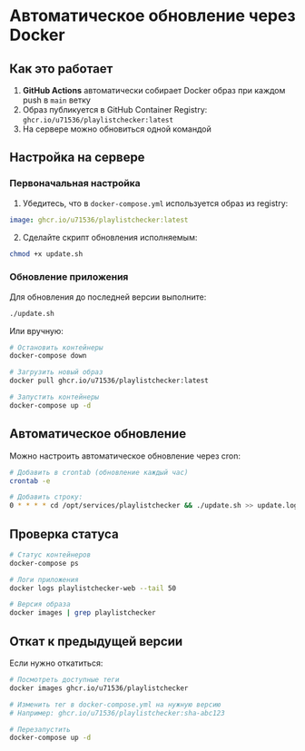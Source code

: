# Автоматическое обновление через Docker

## Как это работает

1. **GitHub Actions** автоматически собирает Docker образ при каждом push в `main` ветку
2. Образ публикуется в GitHub Container Registry: `ghcr.io/u71536/playlistchecker:latest`
3. На сервере можно обновиться одной командой

## Настройка на сервере

### Первоначальная настройка

1. Убедитесь, что в `docker-compose.yml` используется образ из registry:
```yaml
image: ghcr.io/u71536/playlistchecker:latest
```

2. Сделайте скрипт обновления исполняемым:
```bash
chmod +x update.sh
```

### Обновление приложения

Для обновления до последней версии выполните:

```bash
./update.sh
```

Или вручную:

```bash
# Остановить контейнеры
docker-compose down

# Загрузить новый образ
docker pull ghcr.io/u71536/playlistchecker:latest

# Запустить контейнеры
docker-compose up -d
```

## Автоматическое обновление

Можно настроить автоматическое обновление через cron:

```bash
# Добавить в crontab (обновление каждый час)
crontab -e

# Добавить строку:
0 * * * * cd /opt/services/playlistchecker && ./update.sh >> update.log 2>&1
```

## Проверка статуса

```bash
# Статус контейнеров
docker-compose ps

# Логи приложения
docker logs playlistchecker-web --tail 50

# Версия образа
docker images | grep playlistchecker
```

## Откат к предыдущей версии

Если нужно откатиться:

```bash
# Посмотреть доступные теги
docker images ghcr.io/u71536/playlistchecker

# Изменить тег в docker-compose.yml на нужную версию
# Например: ghcr.io/u71536/playlistchecker:sha-abc123

# Перезапустить
docker-compose up -d
```
